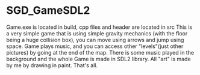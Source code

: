 # SGD_GameSDL2
Game.exe is located in build, cpp files and header are located in src
This is a very simple game that is using simple gravity mechanics (with the floor being a huge collision box), you can move using arrows and jump using space. Game plays music, and you can access other "levels"(just other pictures) by going at the end of the map.
There is some music played in the background and the whole Game is made in SDL2 library.
All "art" is made by me by drawing in paint.
That's all.
